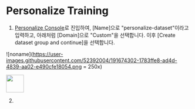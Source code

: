 # Personalize Training


1. [Personalize Console](https://ap-northeast-2.console.aws.amazon.com/personalize/home?region=ap-northeast-2#createDatasetGroup)로 진입하여, [Name]으로 "personalize-dataset"이라고 입력하고, 아래처럼 [Domain]으로 "Custom"을 선택합니다. 이후 [Create dataset group and continue]을 선택합니다. 

![noname](https://user-images.githubusercontent.com/52392004/191674302-1783ffe8-ad4d-4839-aa02-e490cfe18054.png = 250x)

<img src="https://github.com/favicon.ico" width="48">
 
2. 
